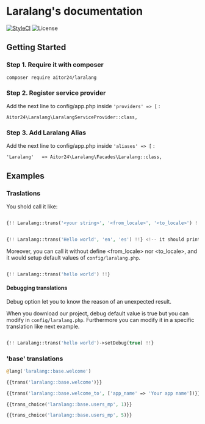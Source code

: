 # Laralang's documentation

[![StyleCI](https://styleci.io/repos/69460815/shield?branch=master)](https://styleci.io/repos/69460815)
![License](https://img.shields.io/github/license/24aitor/laralang.svg?style=flat-square)

## Getting Started

### Step 1. Require it with composer

```
composer require aitor24/laralang
```

### Step 2. Register service provider

Add the next line to config/app.php inside `'providers' => [` :

```
Aitor24\Laralang\LaralangServiceProvider::class,
```

### Step 3. Add Laralang Alias

Add the next line to config/app.php inside `'aliases' => [` :


```
'Laralang'   => Aitor24\Laralang\Facades\Laralang::class,
```



## Examples

### Traslations

You shold call it like:

```php

{!! Laralang::trans('<your string>', '<from_locale>', '<to_locale>') !!} <!-- structure -->


{!! Laralang::trans('Hello world', 'en', 'es') !!} <!-- it should prints: Hola mundo -->

```

Moreover, you can call it without define <from_locale> nor <to_locale>, and it would setup default values of `config/laralang.php`.

```php

{!! Laralang::trans('hello world') !!}

```

#### Debugging translations

Debug option let you to know the reason of an unexpected result.

When you download our project, debug default value is true but you can modify in `config/laralang.php`. Furthermore you can modify it in a specific translation like next example.

```php

{!! Laralang::trans('hello world')->setDebug(true) !!}

```


### 'base' translations

```php
@lang('laralang::base.welcome')

{{trans('laralang::base.welcome')}}

{{trans('laralang::base.welcome_to', ['app_name' => 'Your app name'])}}

{{trans_choice('laralang::base.users_mp', 1)}}

{{trans_choice('laralang::base.users_mp', 5)}}
```
